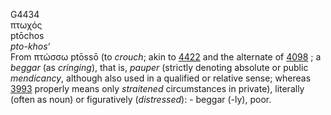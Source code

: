 G4434  
πτωχός  
ptōchos  
*pto-khos‘*  
From πτώσσω ptōssō (to *crouch*; akin to [4422](g4422) and the alternate
of [4098](g4098) ; a *beggar* (as *cringing*), that is, *pauper*
(strictly denoting absolute or public *mendicancy*, although also used
in a qualified or relative sense; whereas [3993](g3993) properly means
only *straitened* circumstances in private), literally (often as noun)
or figuratively (*distressed*): - beggar (-ly), poor.  
